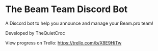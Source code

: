 # The Beam Team Discord Bot
A Discord bot to help you announce and manage your Beam.pro team!

Developed by TheQuietCroc

View progress on Trello: https://trello.com/b/X8E9HiTw
